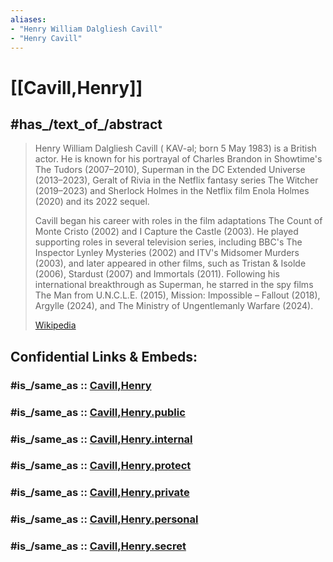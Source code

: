 ```yaml
---
aliases:
- "Henry William Dalgliesh Cavill"
- "Henry Cavill"
---
```


# [[Cavill,Henry]] 


## #has_/text_of_/abstract 

> Henry William Dalgliesh Cavill ( KAV-əl; born 5 May 1983) is a British actor. 
> He is known for his portrayal of Charles Brandon in Showtime's The Tudors (2007–2010), 
> Superman in the DC Extended Universe (2013–2023), 
> Geralt of Rivia in the Netflix fantasy series The Witcher (2019–2023) 
> and Sherlock Holmes in the Netflix film Enola Holmes (2020) and its 2022 sequel.
>
> Cavill began his career with roles in the film adaptations The Count of Monte Cristo (2002) 
> and I Capture the Castle (2003). 
> He played supporting roles in several television series, including BBC's The Inspector Lynley Mysteries (2002) 
> and ITV's Midsomer Murders (2003), and later appeared in other films, such as Tristan & Isolde (2006), Stardust (2007) and Immortals (2011). Following his international breakthrough as Superman, he starred in the spy films The Man from U.N.C.L.E. (2015), Mission: Impossible – Fallout (2018), Argylle (2024), and The Ministry of Ungentlemanly Warfare (2024).
>
> [Wikipedia](https://en.wikipedia.org/wiki/Henry%20Cavill) 


## Confidential Links & Embeds: 

### #is_/same_as :: [Cavill,Henry](/_Standards/Society/Communication/Media/Movie/Actor/British_Actor/Cavill,Henry.md) 

### #is_/same_as :: [Cavill,Henry.public](/_public/Society/Communication/Media/Movie/Actor/British_Actor/Cavill,Henry.public.md) 

### #is_/same_as :: [Cavill,Henry.internal](/_internal/Society/Communication/Media/Movie/Actor/British_Actor/Cavill,Henry.internal.md) 

### #is_/same_as :: [Cavill,Henry.protect](/_protect/Society/Communication/Media/Movie/Actor/British_Actor/Cavill,Henry.protect.md) 

### #is_/same_as :: [Cavill,Henry.private](/_private/Society/Communication/Media/Movie/Actor/British_Actor/Cavill,Henry.private.md) 

### #is_/same_as :: [Cavill,Henry.personal](/_personal/Society/Communication/Media/Movie/Actor/British_Actor/Cavill,Henry.personal.md) 

### #is_/same_as :: [Cavill,Henry.secret](/_secret/Society/Communication/Media/Movie/Actor/British_Actor/Cavill,Henry.secret.md)

